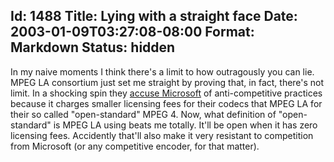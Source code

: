 Id: 1488
Title: Lying with a straight face
Date: 2003-01-09T03:27:08-08:00
Format: Markdown
Status: hidden
--------------
In my naive moments I think there's a limit to how outragously you can
lie. MPEG LA consortium just set me straight by proving that, in fact,
there's not limit. In a shocking spin they [accuse
Microsoft](http://news.com.com/2100-1023-980007.html?tag=lh) of
anti-competitive practices because it charges smaller licensing fees for
their codecs that MPEG LA for their so called "open-standard" MPEG 4.
Now, what definition of "open-standard" is MPEG LA using beats me
totally. It'll be open when it has zero licensing fees. Accidently
that'll also make it very resistant to competition from Microsoft (or
any competitive encoder, for that matter).

